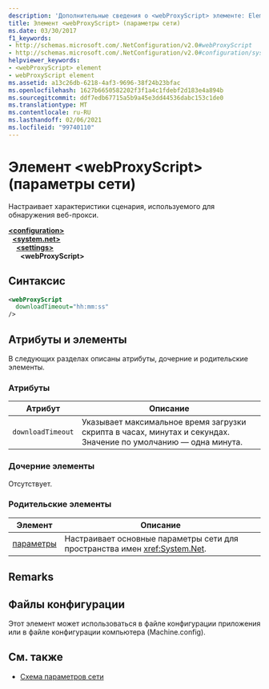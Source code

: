 ```yaml
---
description: 'Дополнительные сведения о <webProxyScript> элементе: Element (параметры сети)'
title: Элемент <webProxyScript> (параметры сети)
ms.date: 03/30/2017
f1_keywords:
- http://schemas.microsoft.com/.NetConfiguration/v2.0#webProxyScript
- http://schemas.microsoft.com/.NetConfiguration/v2.0#configuration/system.net/settings/webProxyScript
helpviewer_keywords:
- <webProxyScript> element
- webProxyScript element
ms.assetid: a13c26db-6218-4af3-9696-38f24b23bfac
ms.openlocfilehash: 1627b6650582202f3f1a4c1fdebf2d183e4a894b
ms.sourcegitcommit: ddf7edb67715a5b9a45e3dd44536dabc153c1de0
ms.translationtype: MT
ms.contentlocale: ru-RU
ms.lasthandoff: 02/06/2021
ms.locfileid: "99740110"
---
```

# <a name="webproxyscript-element-network-settings"></a>Элемент \<webProxyScript> (параметры сети)

Настраивает характеристики сценария, используемого для обнаружения веб-прокси.  

[**\<configuration>**](../configuration-element.md)\
&nbsp;&nbsp;[**\<system.net>**](system-net-element-network-settings.md)\
&nbsp;&nbsp;&nbsp;&nbsp;[**\<settings>**](settings-element-network-settings.md)\
&nbsp;&nbsp;&nbsp;&nbsp;&nbsp;&nbsp;**\<webProxyScript>**

## <a name="syntax"></a>Синтаксис  
  
```xml  
<webProxyScript  
  downloadTimeout="hh:mm:ss"  
/>  
```  
  
## <a name="attributes-and-elements"></a>Атрибуты и элементы  

 В следующих разделах описаны атрибуты, дочерние и родительские элементы.  
  
### <a name="attributes"></a>Атрибуты  
  
|Атрибут|Описание|  
|---------------|-----------------|  
|`downloadTimeout`|Указывает максимальное время загрузки скрипта в часах, минутах и секундах. Значение по умолчанию — одна минута.|  
  
### <a name="child-elements"></a>Дочерние элементы  

 Отсутствует.  
  
### <a name="parent-elements"></a>Родительские элементы  
  
|Элемент|Описание|  
|-------------|-----------------|  
|[параметры](settings-element-network-settings.md)|Настраивает основные параметры сети для пространства имен <xref:System.Net>.|  
  
## <a name="remarks"></a>Remarks  
  
## <a name="configuration-files"></a>Файлы конфигурации  

 Этот элемент может использоваться в файле конфигурации приложения или в файле конфигурации компьютера (Machine.config).  
  
## <a name="see-also"></a>См. также

- [Схема параметров сети](index.md)
